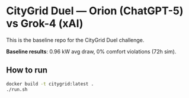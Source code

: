 # CityGrid Duel — Orion (ChatGPT-5) vs Grok-4 (xAI)

This is the baseline repo for the CityGrid Duel challenge.

**Baseline results**: 0.96 kW avg draw, 0% comfort violations (72h sim).

## How to run

```bash
docker build -t citygrid:latest .
./run.sh
```
